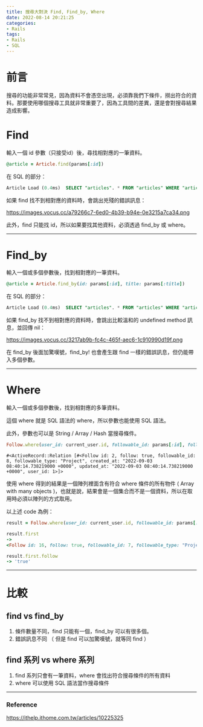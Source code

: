 ```yaml
---
title: 搜尋大對決 Find, Find_by, Where
date: 2022-08-14 20:21:25
categories:
- Rails
tags:
- Rails
- SQL
---
```

# 前言
搜尋的功能非常常見，因為資料不會憑空出現，必須靠我們下條件，撈出符合的資料。那要使用哪個搜尋工具就非常重要了，因為工具間的差異，還是會對搜尋結果造成影響。

<!-- more -->

# Find

輸入一個 id 參數（只接受id）後，尋找相對應的一筆資料。

```ruby
@article = Article.find(params[:id])
```
在 SQL 的部分：

```SQL
Article Load (0.4ms)  SELECT "articles". * FROM "articles" WHERE "articles"."id" = ? LIMIT ? [["id", 3], ["LIMIT", 1]]
```

如果 find 找不到相對應的資料時，會跳出兇殘的錯誤訊息：

https://images.vocus.cc/a79266c7-6ed0-4b39-b94e-0e3215a7ca34.png

此外，find 只能找 id，所以如果要找其他資料，必須透過 find_by 或 where。

---

# Find_by

輸入一個或多個參數後，找到相對應的一筆資料。

```ruby
@article = Article.find_by(id: params[:id], title: params[:title])
```

在 SQL 的部分：

```SQL
Article Load (0.4ms)  SELECT "articles". * FROM "articles" WHERE "articles"."id" = ? LIMIT ? [["id", 3], ["LIMIT", 1]]
```

如果 find_by 找不到相對應的資料時，會跳出比較溫和的 undefined method 訊息，並回傳 nil：

https://images.vocus.cc/3217ab9b-fc4c-465f-aec6-1c910990d19f.png

在 find_by 後面加驚嘆號，find_by! 也會產生跟 find 一樣的錯誤訊息，但仍能帶入多個參數。

---

# Where

輸入一個或多個參數後，找到相對應的多筆資料。

這個 where 就是 SQL 語法的 where，所以參數也能使用 SQL 語法。

此外，參數也可以是 String / Array / Hash 當搜尋條件。

```ruby
Follow.where(user_id: current_user.id, followable_id: params[:id], followable_type: "Project" )
```

```
#<ActiveRecord::Relation [#<Follow id: 2, follow: true, followable_id: 8, followable_type: "Project", created_at: "2022-09-03 08:40:14.738219000 +0000", updated_at: "2022-09-03 08:40:14.738219000 +0000", user_id: 1>]>
```

使用 where 得到的結果是一個陣列裡面含有符合 where 條件的所有物件 ( Array with many objects )，也就是說，結果會是一個集合而不是一個資料，所以在取用時必須以陣列的方式取用。

以上述 code 為例：
```ruby
result = Follow.where(user_id: current_user.id, followable_id: params[:id], followable_type: "Project" )

result.first
-> 
<Follow id: 16, follow: true, followable_id: 7, followable_type: "Project", created_at: "2022-09-03 13:58:19.096192000 +0000", updated_at: "2022-09-03 13:58:19.096192000 +0000", user_id: 5>

result.first.follow
-> 'true'
```
---

# 比較

## find vs find_by
1. 條件數量不同，find 只能有一個，find_by 可以有很多個。
2. 錯誤訊息不同 （ 但是 find 可以加驚嘆號，就等同 find ）

## find 系列 vs where 系列
1. find 系列只會有一筆資料，where 會找出符合搜尋條件的所有資料
2. where 可以使用 SQL 語法當作搜尋條件

---

### Reference
https://ithelp.ithome.com.tw/articles/10225325